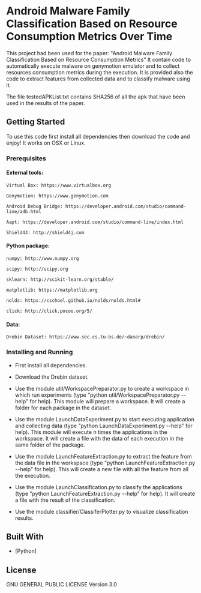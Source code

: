 # Android Malware Family Classification Based on Resource Consumption Metrics Over Time

This project had been used for the paper: 
"Android Malware Family Classification Based on Resource Consumption Metrics"
It contain code to automatically execute malware on genymotion emulator and to collect 
resources consumption metrics during the execution.
It is provided also the code to extract features from collected data and to classify 
malware using it.

The file testedAPKList.txt contains SHA256 of all the apk that have been used in the 
results of the paper.

## Getting Started

To use this code first install all dependencies then download the code and enjoy!
It works on OSX or Linux.

### Prerequisites

#### External tools:

```
Virtual Box: https://www.virtualbox.org
```

```
Genymotion: https://www.genymotion.com
```

```
Android Debug Bridge: https://developer.android.com/studio/command-line/adb.html
```

```
Aapt: https://developer.android.com/studio/command-line/index.html
```

```
Shield4J: http://shield4j.com
```

#### Python package:

```
numpy: http://www.numpy.org
```

```
scipy: http://scipy.org
```

```
sklearn: http://scikit-learn.org/stable/
```

```
matplotlib: https://matplotlib.org
```

```
nolds: https://cschoel.github.io/nolds/nolds.html#
```

```
click: http://click.pocoo.org/5/
```

#### Data:

```
Drebin Dataset: https://www.sec.cs.tu-bs.de/~danarp/drebin/
```


### Installing and Running

- First install all dependencies.

- Download the Drebin dataset.

- Use the module util/WorkspacePreparator.py to create a workspace in which run experiments
  (type "python util/WorkspacePreparator.py --help" for help). This module will prepare a 
  workspace. It will create a folder for each package in the dataset. 

- Use the module LaunchDataExperiment.py to start executing application and collecting data
  (type "python LaunchDataExperiment.py --help" for help). This module will execute n times
  the applications in the workspace. It will create a file with the data of each execution
  in the same folder of the package.

- Use the module LaunchFeatureExtraction.py to extract the feature from the data file in 
  the workspace (type "python LaunchFeatureExtraction.py --help" for help). This will create
  a new file with all the feature from all the execution.

- Use the module LaunchClassification.py to classify the applications 
  (type "python LaunchFeatureExtraction.py --help" for help). It will create a file with 
  the result of the classification.

- Use the module classifier/ClassiferPlotter.py to visualize classification results.


## Built With

* [Python]

## License

GNU GENERAL PUBLIC LICENSE Version 3.0
